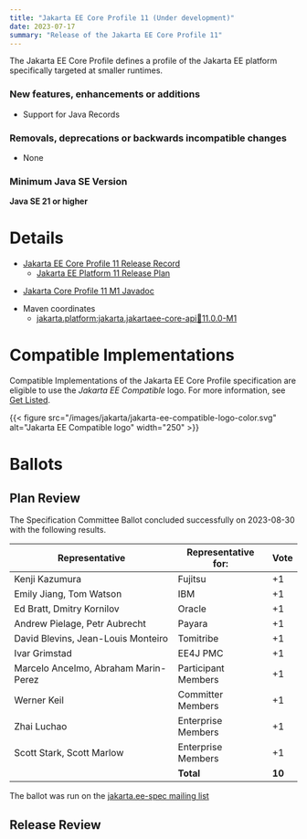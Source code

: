 ```yaml
---
title: "Jakarta EE Core Profile 11 (Under development)"
date: 2023-07-17
summary: "Release of the Jakarta EE Core Profile 11"
---
```

The Jakarta EE Core Profile defines a profile of the Jakarta EE platform specifically targeted at smaller runtimes.

### New features, enhancements or additions
<!-- List here -->
* Support for Java Records 

### Removals, deprecations or backwards incompatible changes
<!-- List here -->
* None

### Minimum Java SE Version
<!-- Specify the minimum required Java SE version for this specification -->
**Java SE 21 or higher**

# Details

* [Jakarta EE Core Profile 11 Release Record](https://projects.eclipse.org/projects/ee4j.jakartaee-platform/releases/core-profile-11)
    * [Jakarta EE Platform 11 Release Plan](https://jakartaee.github.io/platform/jakartaee11/JakartaEE11ReleasePlan)
<!--
* [Jakarta Core Profile 11 Specification Document](jakarta-coreprofile-spec-11.0.pdf) (PDF)
* [Jakarta Core Profile 11 Specification Document](jakarta-coreprofile-spec-11.0.html) (HTML)
-->
* [Jakarta Core Profile 11 M1 Javadoc](./apidocs)
<!--
* [Jakarta Core Profile 10.0 TCK](https://download.eclipse.org/jakartaee/coreprofile/11/jakarta-core-profile-tck-11.0.0.zip)
  ([sig](https://download.eclipse.org/jakartaee/coreprofile/11/jakarta-core-profile-tck-10.0.0.zip.sig),
  [sha](https://download.eclipse.org/jakartaee/coreprofile/11/jakarta-core-profile-tck-11.0.0.zip.sha256),
  [pub](https://jakarta.ee/specifications/jakartaee-spec-committee.pub))
  -->
* Maven coordinates
    * [jakarta.platform:jakarta.jakartaee-core-api:jar:11.0.0-M1](https://search.maven.org/artifact/jakarta.platform/jakartaee-core-api/11.0.0-M1/jar)

# Compatible Implementations

Compatible Implementations of the Jakarta EE Core Profile specification are eligible to use the _Jakarta EE Compatible_ logo. For more information, see [Get Listed](/compatibility/get-listed/).

{{< figure src="/images/jakarta/jakarta-ee-compatible-logo-color.svg" alt="Jakarta EE Compatible logo" width="250" >}}

<!--* [Jakarta EE 11 Core Profile Compatible Implementations](https://jakarta.ee/compatibility/certification/11/)-->

# Ballots

## Plan Review
The Specification Committee Ballot concluded successfully on 2023-08-30 with the following results.

| Representative                                 | Representative for: |  Vote   |
|------------------------------------------------|---------------------|---------|
| Kenji Kazumura                                 | Fujitsu             |   +1    |
| Emily Jiang, Tom Watson                        | IBM                 |   +1    |
| Ed Bratt, Dmitry Kornilov                      | Oracle              |   +1    |
| Andrew Pielage, Petr Aubrecht                  | Payara              |   +1    |
| David Blevins, Jean-Louis Monteiro             | Tomitribe           |   +1    |
| Ivar Grimstad                                  | EE4J PMC            |   +1    |
| Marcelo Ancelmo, Abraham Marin-Perez           | Participant Members |   +1    |
| Werner Keil                                    | Committer Members   |   +1    |
| Zhai Luchao                                    | Enterprise Members  |   +1    |
| Scott Stark, Scott Marlow                      | Enterprise Members  |   +1    |
|                                                | **Total**           | **10**  |

The ballot was run on the [jakarta.ee-spec mailing list](https://www.eclipse.org/lists/jakarta.ee-spec/msg03113.html)

## Release Review
